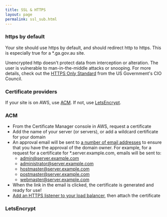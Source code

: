 ```yaml
---
title: SSL & HTTPS
layout: page
permalink: ssl_sub.html
---
```


### https by default

Your site should use https by default, and should redirect http to https. This is especially true for a \*.ga.gov.au site.

Unencrypted http doesn't protect data from interception or alteration. The user is vulnerable to man-in-the-middle attacks or snooping. For more details, check out the [HTTPS Only Standard](https://https.cio.gov/) from the US Government's CIO Council.

### Certificate providers

If your site is on AWS, use [ACM](https://aws.amazon.com/certificate-manager/). If not, use [LetsEncrypt](https://letsencrypt.org/).

### ACM

* From the Certificate Manager console in AWS, request a certificate
* Add the name of your server (or servers), or add a wildcard certificate for your domain
* An approval email will be sent to [a number of email addresses](http://docs.aws.amazon.com/acm/latest/userguide/gs-acm-validate.html) to ensure that you have the approval of the domain owner. For example, for a request for a certificate for \*.server.example.com, emails will be sent to:
  * admin@server.example.com
  * administrator@server.example.com
  * hostmaster@server.example.com
  * postmaster@server.example.com
  * webmaster@server.example.com
* When the link in the email is clicked, the certificate is generated and ready for use!
* [Add an HTTPS listener to your load balancer](http://docs.aws.amazon.com/elasticloadbalancing/latest/classic/elb-https-load-balancers.html), then attach the certificate

### LetsEncrypt
